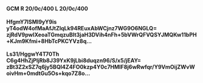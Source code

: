#### GCM R 20/0c/400 L 20/0c/400
**HfgmY7ISMI9yY9is**<br/>**yT4odW4ofMaAfJtZlqLk94REuxAbWCjnz7WG9O6NGLQ=**<br/>**zjRdV9pwIXeoaTGmqzuBIt3jaH3DVih4nFh+5bVWrQFVQSYJMQKw11bPH+KJm9Kfmi+8HbTcPKCYVz8q...**<br/><br/>
**Ls31/HggwY4T70Th**<br/>**C6g4HhZjPIjRb8J39YxK9jLbi8duqzn96/S/x5/jEAY=**<br/>**zBt3Z2xSZ7q6jy5BQl4Z4FO0kzp4Y0c7HMIF8j6wRwfqr/Y9VmOijZWvWoivHm+0mdtGu5Os+kqo7Z8o...**